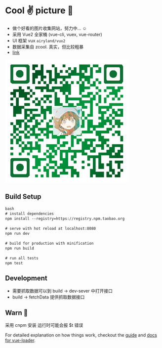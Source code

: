 # Cool :v: picture :evergreen_tree:

- 做个好看的图片收集网站，努力中... :relaxed:
- 采用 Vue2 全家桶 (vue-cli, vuex, vue-router)
- UI 框架 vux `airyland/vux2`
- 数据采集自 zcool. 真实，但比较粗暴
- [link](http://cicime.oschina.io/cool-picture/)

![](./static/.z.png)

## Build Setup
    bash
    # install dependencies
    npm install --registry=https://registry.npm.taobao.org

    # serve with hot reload at localhost:8080
    npm run dev

    # build for production with minification
    npm run build

    # run all tests
    npm test

## Development
- 需要抓取数据可以到 build -> dev-sever 中打开接口
- build -> fetchData 提供抓取数据接口

## Warn :full_moon_with_face:
  采用 cnpm 安装 运行时可能会报 $t 错误

For detailed explanation on how things work, checkout the [guide](http://vuejs-templates.github.io/webpack/) and [docs for vue-loader](http://vuejs.github.io/vue-loader).
